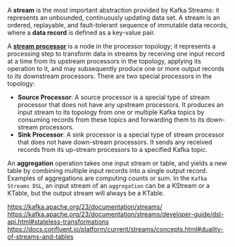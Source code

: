 A **stream** is the most important abstraction provided by Kafka Streams: it represents an unbounded, continuously updating data set. A stream is an ordered, replayable, and fault-tolerant sequence of immutable data records, where a **data record** is defined as a key-value pair.

A [**stream processor**](https://kafka.apache.org/23/documentation/streams/developer-guide/processor-api#defining-a-stream-processor) is a node in the processor topology; it represents a processing step to transform data in streams by receiving one input record at a time from its upstream processors in the topology, applying its operation to it, and may subsequently produce one or more output records to its downstream processors. There are two special processors in the topology:
- **Source Processor**: A source processor is a special type of stream processor that does not have any upstream processors. It produces an input stream to its topology from one or multiple Kafka topics by consuming records from these topics and forwarding them to its down-stream processors.
- **Sink Processor**: A sink processor is a special type of stream processor that does not have down-stream processors. It sends any received records from its up-stream processors to a specified Kafka topic.

An **aggregation** operation takes one input stream or table, and yields a new table by combining multiple input records into a single output record. Examples of aggregations are computing counts or sum. In the `Kafka Streams DSL`, an input stream of an `aggregation` can be a KStream or a KTable, but the output stream will always be a KTable.






https://kafka.apache.org/23/documentation/streams/
https://kafka.apache.org/23/documentation/streams/developer-guide/dsl-api.html#stateless-transformations
https://docs.confluent.io/platform/current/streams/concepts.html#duality-of-streams-and-tables
